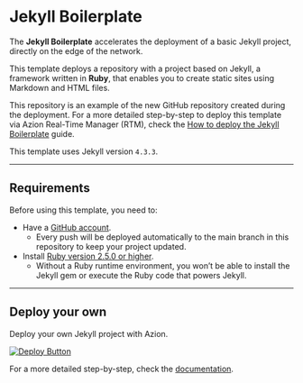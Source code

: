 # Jekyll Boilerplate

The **Jekyll Boilerplate** accelerates the deployment of a basic Jekyll project, directly on the edge of the network.

This template deploys a repository with a project based on Jekyll, a framework written in **Ruby**, that enables you to create static sites using Markdown and HTML files. 

This repository is an example of the new GitHub repository created during the deployment. For a more detailed step-by-step to deploy this template via Azion Real-Time Manager (RTM), check the [How to deploy the Jekyll Boilerplate](https://www.azion.com/en/documentation/products/guides/jekyll-boilerplate/) guide.

This template uses Jekyll version `4.3.3`.

---

## Requirements

Before using this template, you need to:

- Have a [GitHub account](https://github.com/signup).
  - Every push will be deployed automatically to the main branch in this repository to keep your project updated.
- Install [Ruby version 2.5.0 or higher](https://jekyllrb.com/docs/ruby-101/).
    - Without a Ruby runtime environment, you won’t be able to install the Jekyll gem or execute the Ruby code that powers Jekyll.

---

## Deploy your own

Deploy your own Jekyll project with Azion.

[![Deploy Button](/static/button.png)](https://console.azion.com/create/jekyll/jekyll-boilerplate "Deploy with Azion")

For a more detailed step-by-step, check the [documentation](https://www.azion.com/en/documentation/products/guides/jekyll-boilerplate/).